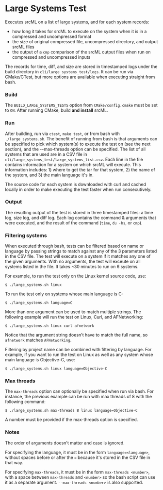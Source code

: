 Large Systems Test
==================

Executes srcML on a list of large systems, and for each system records:
* how long it takes for srcML to execute on the system when it is in a
compressed and uncompressed format
* the size of original compressed file, uncompressed directory, and output
srcML files
* the output of a  `cmp` comparison of the srcML output files when run on
compressed and uncompressed inputs

The records for time, diff, and size are stored in timestamped logs under the
build directory in `cli/large_systems_test/logs`. It can be run via
CMake/CTest, but more options are available when executing straight from bash.


### Build

The `BUILD_LARGE_SYSTEMS_TESTS` option from `CMake/config.cmake` must be set
to `ON`. After running CMake, build **and install** srcML.


### Run

After building, run via `ctest`, `make test`, or from bash with
`./large_systems.sh`. The benefit of running from bash is that arguments can
be specified to pick which system(s) to execute the test on (see the next
section), and the --max-threads option can be specified. The list of all systems
that are used are in a CSV file in
`cli/large_systems_test/large_systems_list.csv`. Each line in the file
contains information for a system on which srcML will execute. This
information includes: 1) where to get the tar for that system, 2) the name of
the system, and 3) the main language it's in.

The source code for each system is downloaded with curl and cached locally in
order to make executing the test faster when run consecutively.


### Output

The resulting output of the test is stored in three timestamped files: a time
log, size log, and diff log. Each log contains the command & arguments that
were executed, and the result of the command (`time`, `du -hs`, or `cmp`).


### Filtering systems

When executed through bash, tests can be filtered based on name or language by
passing strings to match against any of the 3 parameters listed in the CSV
file. The test will execute on a system if it matches any one of the given
arguments. With no arguments, the test will exceute on all systems listed in
the file. It takes ~30 minutes to run on 6 systems.

For example, to run the test only on the Linux kernel source code, use:
```
$ ./large_systems.sh linux
```

To run the test only on systems whose main language is C:
```
$ ./large_systems.sh language=C
```

More than one argument can be used to match multiple strings. The following
example will run the test on Linux, Curl, and AFNetworking:
```
$ ./large_systems.sh linux curl afnetwork
```
Notice that the argument string doesn't have to match the full name, so
`afnetwork` matches `AFNetworking`.

Filtering by project name can be combined with filtering by language. For
example, if you want to run the test on Linux as well as any system whose main
language is Objective-C, use:
```
$ ./large_systems.sh linux language=Objective-C
```

### Max threads

The `max-threads` option can optionally be specified when run via bash. For
instance, the previous example can be run with max threads of 8 with the
following command:

```
$ ./large_systems.sh max-threads 8 linux language=Objective-C
```

A number must be provided if the max-threads option is specified.


### Notes

The order of arguments doesn't matter and case is ignored.

For specifying the language, it must be in the form `language=<language>`,
without spaces before or after the `=` because it's stored in the CSV file in
that way.

For specifying `max-threads`, it must be in the form `max-threads <number>`,
with a space between `max-threads` and `<number>` so the bash script can use it
as a separate argument. `--max-threads <number>` is also supported.

